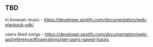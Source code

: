 ## TBD

in browser music - https://developer.spotify.com/documentation/web-playback-sdk/

users liked songs - https://developer.spotify.com/documentation/web-api/reference/#/operations/get-users-saved-tracks

